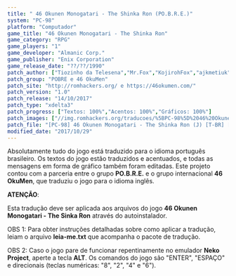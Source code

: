 ```yaml
---
title: " 46 Okunen Monogatari - The Shinka Ron (PO.B.R.E.)"
system: "PC-98"
platform: "Computador"
game_title: "46 Okunen Monogatari - The Shinka Ron"
game_category: "RPG"
game_players: "1"
game_developer: "Almanic Corp."
game_publisher: "Enix Corporation"
game_release_date: "??/??/1990"
patch_author: ["Tiozinho da Telesena","Mr.Fox","KojirohFox","ajkmetiuk"]
patch_group: "POBRE e 46 OkuMen"
patch_site: "http://romhackers.org/ e https://46okumen.com/"
patch_version: "1.0"
patch_release: "14/10/2017"
patch_type: "xdelta3"
patch_progress: ["Textos: 100%","Acentos: 100%","Gráficos: 100%"]
patch_images: ["//img.romhackers.org/traducoes/%5BPC-98%5D%2046%20Okunen%20Monogatari%20-%20The%20Shinka%20Ron%20-%20POBRE%20-%201.jpg","//img.romhackers.org/traducoes/%5BPC-98%5D%2046%20Okunen%20Monogatari%20-%20The%20Shinka%20Ron%20-%20POBRE%20-%202.jpg","//img.romhackers.org/traducoes/%5BPC-98%5D%2046%20Okunen%20Monogatari%20-%20The%20Shinka%20Ron%20-%20POBRE%20-%203.jpg"]
patch_file: "[PC-98] 46 Okunen Monogatari - The Shinka Ron (J) [T-BR] [T-Tiozinho da Telesena e grande elenco G-POBRE] [V-1.0 A-2017].zip"
modified_date: "2017/10/29"
---
```

Absolutamente tudo do jogo está traduzido para o idioma português brasileiro. Os textos do jogo estão traduzidos e acentuados, e todas as mensagens em forma de gráfico também foram editadas. Este projeto contou com a parceria entre o grupo <b>PO.B.R.E.</b> e o grupo internacional <b>46 OkuMen</b>, que traduziu o jogo para o idioma inglês.

<b>ATENÇÃO</b>:

Esta tradução deve ser aplicada aos arquivos do jogo <b>46 Okunen Monogatari - The Sinka Ron</b> através do autoinstalador.

OBS 1: Para obter instruções detalhadas sobre como aplicar a tradução, leiam o arquivo <b>leia-me.txt</b> que acompanha o pacote de tradução.

OBS 2: Caso o jogo pare de funcionar repentinamente no emulador <b>Neko Project</b>, aperte a tecla <b>ALT</b>. Os comandos do jogo são "ENTER", "ESPAÇO" e direcionais (teclas numéricas: "8", "2", "4" e "6").
